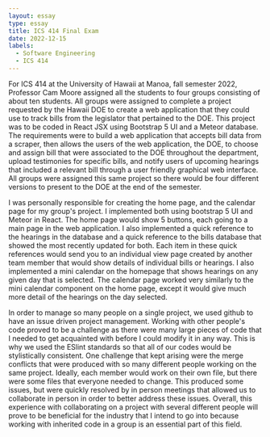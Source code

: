 ```yaml
---
layout: essay
type: essay
title: ICS 414 Final Exam
date: 2022-12-15
labels:
  - Software Engineering
  - ICS 414
---
```


For ICS 414 at the University of Hawaii at Manoa, fall semester 2022, Professor Cam Moore assigned all the students to four groups consisting of about ten students. 
All groups were assigned to complete a project requested by the Hawaii DOE to create a web application that they could use to track bills from the legislator that 
pertained to the DOE. This project was to be coded in React JSX using Bootstrap 5 UI  and a Meteor database. The requirements were to build a web application that 
accepts bill data from a scraper, then allows the users of the web application, the DOE, to choose and assign bill that were associated to the DOE 
throughout the department, upload testimonies for specific bills, and notify users of upcoming hearings that included a relevant bill through a user friendly graphical 
web interface. All groups were assigned this same project so there would be four different versions to present to the DOE at the end of the semester. 

I was personally responsible for creating the home page, and the calendar page for my group's project. I implemented both using bootstrap 5 UI and Meteor in React. 
The home page would show 5 buttons, each going to a main page in the web application. I also implemented a quick reference to the hearings in the database and a quick 
reference to the bills database that showed the most recently updated for both. Each item in these quick references would send you to an individual view page created 
by another team member that would show details of individual bills or hearings. I also implemented a mini calendar on the homepage that shows hearings on any given 
day that is selected. The calendar page worked very similarly to the mini calendar component on the home page, except it would give much more detail of the hearings 
on the day selected. 

In order to manage so many people on a single project, we used github to have an issue driven project management. Working with other people's code proved to be 
a challenge as there were many large pieces of code that I needed to get acquainted with before I could modify it in any way. This is why we used the ESlint standards 
so that all of our codes would be stylistically consistent. One challenge that kept arising were the merge conflicts that were produced with so many different people 
working on the same project. Ideally, each member would work on their own file, but there were some files that everyone needed to change. This produced some issues, 
but were quickly resolved by in person meetings that allowed us to collaborate in person in order to better address these issues. Overall, this experience with 
collaborating on a project with several different people will prove to be beneficial for the industry that I intend to go into because working with inherited code 
in a group is an essential part of this field.
